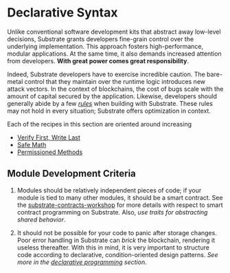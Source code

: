 # Declarative Syntax

Unlike conventional software development kits that abstract away low-level decisions, Substrate grants developers fine-grain control over the underlying implementation. This approach fosters high-performance, modular applications. At the same time, it also demands increased attention from developers. **With great power comes great responsibility**.

Indeed, Substrate developers have to exercise incredible caution. The bare-metal control that they maintain over the runtime logic introduces new attack vectors. In the context of blockchains, the cost of bugs scale with the amount of capital secured by the application. Likewise, developers should generally abide by a few *[rules](#criteria)* when building with Substrate. These rules may not hold in every situation; Substrate offers optimization in context.

Each of the recipes in this section are oriented around increasing
- [Verify First, Write Last](./ensure.md)
- [Safe Math](./safemath.md)
- [Permissioned Methods](./permissioned.md)
<!-- * [checking for collisions](./collide.md) -->

## Module Development Criteria <a name = "criteria"></a>

1. Modules should be relatively independent pieces of code; if your module is tied to many other modules, it should be a smart contract. See the [substrate-contracts-workshop](https://github.com/shawntabrizi/substrate-contracts-workshop) for more details with respect to smart contract programming on Substrate. Also, *use traits for abstracting shared behavior*. 

2. It should not be possible for your code to panic after storage changes. Poor error handling in Substrate can *brick* the blockchain, rendering it useless thereafter. With this in mind, it is very important to structure code according to declarative, condition-oriented design patterns. *See more in the [declarative programming](./cop.md) section.*
